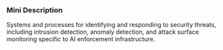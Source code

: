 ### Mini Description

Systems and processes for identifying and responding to security threats, including intrusion detection, anomaly detection, and attack surface monitoring specific to AI enforcement infrastructure.
